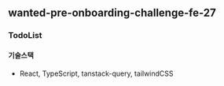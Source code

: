 ## wanted-pre-onboarding-challenge-fe-27

### TodoList 
#### 기술스택
- React, TypeScript, tanstack-query, tailwindCSS

